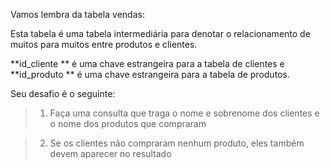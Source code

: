 Vamos lembra da tabela vendas:

<div
  class='mu-erd'
  data-entities='{
    "vendas": {
      "id": {
        "type": "Integer",
        "pk": true
      },
      "id_cliente" : {
        "type": "Integer"
      },
      "id_produto" : {
        "type": "Integer"
      }
    }
  }'>
</div>

Esta tabela é uma tabela intermediária para denotar o relacionamento de muitos para muitos entre produtos e clientes.

**id_cliente ** é uma chave estrangeira para a tabela de clientes e **id_produto ** é uma chave estrangeira para a tabela de produtos.

Seu desafio é o seguinte:

> 1. Faça uma consulta que traga o nome e sobrenome dos clientes e o nome dos produtos que compraram

> 2. Se os clientes não compraram nenhum produto, eles também devem aparecer no resultado